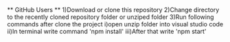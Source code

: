 ** GitHub Users **
1)Download or clone this repository
2)Change directory to the recently cloned repository folder or unziped folder
3)Run following commands after clone the project
   i)open unzip folder into visual studio code 
   ii)In terminal write command 'npm install'
   iii)After that write 'npm start'
   

